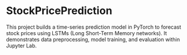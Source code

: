 # StockPricePrediction
This project builds a time-series prediction model in PyTorch to forecast stock prices using LSTMs (Long Short-Term Memory networks). It demonstrates data preprocessing, model training, and evaluation within Jupyter Lab.
